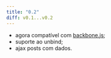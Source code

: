 ```yaml
---
title: "0.2"
diff: v0.1...v0.2
---
```


* agora compatível com [backbone.js][];
* suporte ao unbind;
* ajax posts com dados.

[backbone.js]: http://documentcloud.github.com/backbone/
